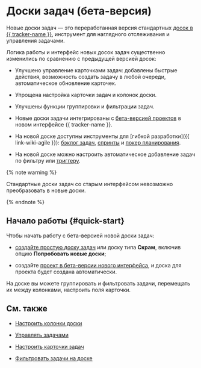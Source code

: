 # Доски задач (бета-версия)

Новые доски задач — это переработанная версия стандартных [досок в {{ tracker-name }}](../user/agile.md), инструмент для наглядного отслеживания и управления задачами. 

Логика работы и интерфейс новых досок задач существенно изменились по сравнению с предыдущей версией досок: 

* Улучшено управление карточками задач: добавлены быстрые действия, возможность создать задачу в любой очереди, автоматическое обновление карточек.  

* Упрощена настройка карточки задач и колонок доски. 

* Улучшены функции группировки и фильтрации задач.

* Новые доски задачи интегрированы с [бета-версией проектов](../user/personal.md#sec_beta) в новом интерфейсе {{ tracker-name }}. 

* На новой доске доступны инструменты для [гибкой разработки]({{ link-wiki-agile }}): [бэклог задач](backlog.md), [спринты](create-agile-sprint.md) и [покер планирования](./planning-poker.md).

* На новой доске можно настроить автоматическое добавление задач по фильтру или [триггеру](trigger-examples.md#board).

{% note warning %}

Стандартные доски задач со старым интерфейсом невозможно преобразовать в новые доски. 

{% endnote %}

## Начало работы {#quick-start}

Чтобы начать работу с бета-версией новой доски задач:

* [создайте простую доску задач](agile-new-create.md) или доску типа **Скрам**, включив опцию  **Попробовать новые доски**; 

* создайте [проект в бета-версии нового интерфейса](create-project.md#add-tickets), и доска для проекта будет создана автоматически. 

На доске вы можете группировать и фильтровать задачи, перемещать их между колонками,  настроить поля карточки.  

## См. также

* [Настроить колонки доски](agile-new-set.md#cols) 

* [Управлять задачами](agile-new-use.md#manage)

* [Настроить карточки задач](agile-new-set.md#cards)

* [Фильтровать задачи на доске](agile-new-use.md#filter)
